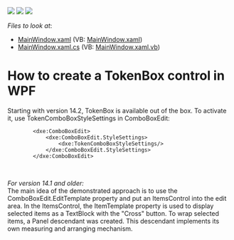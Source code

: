 <!-- default badges list -->
![](https://img.shields.io/endpoint?url=https://codecentral.devexpress.com/api/v1/VersionRange/128644522/14.2.3%2B)
[![](https://img.shields.io/badge/Open_in_DevExpress_Support_Center-FF7200?style=flat-square&logo=DevExpress&logoColor=white)](https://supportcenter.devexpress.com/ticket/details/E5187)
[![](https://img.shields.io/badge/📖_How_to_use_DevExpress_Examples-e9f6fc?style=flat-square)](https://docs.devexpress.com/GeneralInformation/403183)
<!-- default badges end -->
<!-- default file list -->
*Files to look at*:

* [MainWindow.xaml](./CS/WpfApplication100/MainWindow.xaml) (VB: [MainWindow.xaml](./VB/WpfApplication100/MainWindow.xaml))
* [MainWindow.xaml.cs](./CS/WpfApplication100/MainWindow.xaml.cs) (VB: [MainWindow.xaml.vb](./VB/WpfApplication100/MainWindow.xaml.vb))
<!-- default file list end -->
# How to create a TokenBox control in WPF


<p>Starting with version 14.2, TokenBox is available out of the box. To activate it, use TokenComboBoxStyleSettings in ComboBoxEdit:</p>


```xaml
        <dxe:ComboBoxEdit>
            <dxe:ComboBoxEdit.StyleSettings>
                <dxe:TokenComboBoxStyleSettings/>
            </dxe:ComboBoxEdit.StyleSettings>
        </dxe:ComboBoxEdit>
```


<p> </p>
<p><em>For version 14.1 and older:</em><br />The main idea of the demonstrated approach is to use the ComboBoxEdit.EditTemplate property and put an ItemsControl into the edit area. In the ItemsControl, the ItemTemplate property is used to display selected items as a TextBlock with the "Cross" button. To wrap selected items, a Panel descendant was created. This descendant implements its own measuring and arranging mechanism.</p>

<br/>


